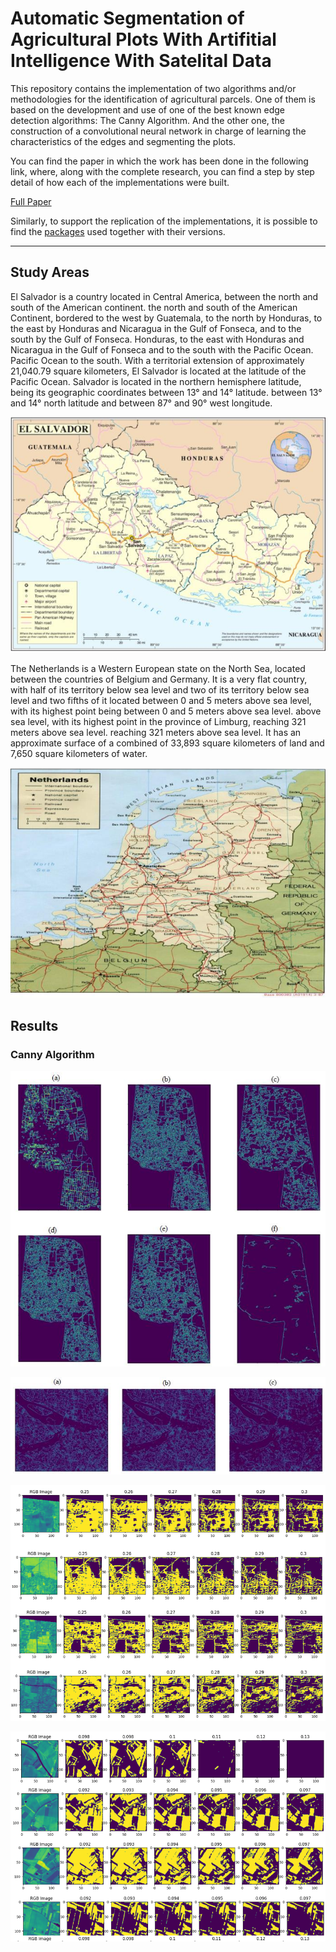 # Automatic Segmentation of Agricultural Plots With Artifitial Intelligence With Satelital Data

This repository contains the implementation of two algorithms and/or methodologies for the identification of agricultural parcels. One of them is based on the development and use of one of the best known edge detection algorithms: The Canny Algorithm. And the other one, the construction of a convolutional neural network in charge of learning the characteristics of the edges and segmenting the plots.

You can find the paper in which the work has been done in the following link, where, along with the complete research, you can find a step by step detail of how each of the implementations were built.

[Full Paper](Paper/Tesis-Segmentacion-Automatica-de-Parcelas-Agricolas-con-Inteligencia-Artificial-en-Datos-Satelitales.pdf)

Similarly, to support the replication of the implementations, it is possible to find the [packages](Paper/Requirements.md) used together with their versions.

___

## Study Areas

El Salvador is a country located in Central America, between the north and south of the American continent.
the north and south of the American Continent, bordered to the west by Guatemala, to the north by Honduras, to the east by Honduras and Nicaragua in the Gulf of Fonseca, and to the south by the Gulf of Fonseca.
Honduras, to the east with Honduras and Nicaragua in the Gulf of Fonseca and to the south with the Pacific Ocean.
Pacific Ocean to the south. With a territorial extension of approximately 21,040.79 square kilometers, El Salvador is located at the latitude of the Pacific Ocean.
Salvador is located in the northern hemisphere latitude, being its geographic coordinates between 13° and 14° latitude.
between 13° and 14° north latitude and between 87° and 90° west longitude.

![El Salvador](Images/elsalvador.png "El Salvador.")

The Netherlands is a Western European state on the North Sea,
located between the countries of Belgium and Germany. It is a very flat country, with half of its territory below sea level and two
of its territory below sea level and two fifths of it located between 0 and 5 meters above sea level, with its highest point being between 0 and 5 meters above sea level.
above sea level, with its highest point in the province of Limburg, reaching 321 meters above sea level.
reaching 321 meters above sea level. It has an approximate surface of a combined
of 33,893 square kilometers of land and 7,650 square kilometers of water.

![Paises Bajos](Images/zelanda.png "Paises Bajos")

## Results

### Canny Algorithm

![Canny El Salvador](Images/canny.png "Canny El Salvador.")

![Canny Zelanda](Images/Canny_zelanda.png "Canny Zelanda")

![CNN El Salvador](Images/cnn.png "CNN El Salvador")

![CNN Zelanda](Images/cnn_zelanda.png "CNN Zelanda")
